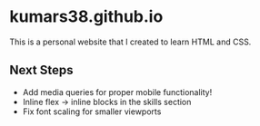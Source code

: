 # kumars38.github.io
This is a personal website that I created to learn HTML and CSS.

## Next Steps
- Add media queries for proper mobile functionality!
- Inline flex -> inline blocks in the skills section
- Fix font scaling for smaller viewports